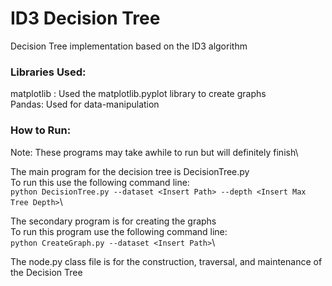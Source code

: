 # ID3 Decision Tree
Decision Tree implementation based on the ID3 algorithm

### Libraries Used:
matplotlib : Used the matplotlib.pyplot library to create graphs\
Pandas: Used for data-manipulation


### How to Run:

Note: These programs may take awhile to run but will definitely finish\

The main program for the decision tree is DecisionTree.py\
To run this use the following command line:\
`python DecisionTree.py --dataset <Insert Path> --depth <Insert Max Tree Depth>`\

The secondary program is for creating the graphs\
To run this program use the following command line:\
`python CreateGraph.py --dataset <Insert Path>`\

The node.py class file is for the construction, traversal, and maintenance of the Decision Tree
